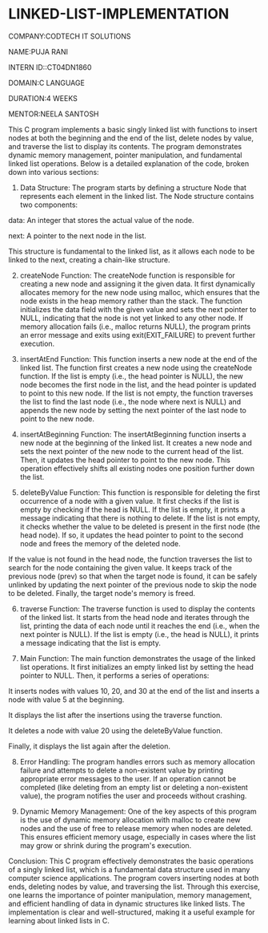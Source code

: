 # LINKED-LIST-IMPLEMENTATION

COMPANY:CODTECH IT SOLUTIONS

NAME:PUJA RANI

INTERN ID::CT04DN1860

DOMAIN:C LANGUAGE

DURATION:4 WEEKS

MENTOR:NEELA SANTOSH

This C program implements a basic singly linked list with functions to insert nodes at both the beginning and the end of the list, delete nodes by value, and traverse the list to display its contents. The program demonstrates dynamic memory management, pointer manipulation, and fundamental linked list operations. Below is a detailed explanation of the code, broken down into various sections:

1. Data Structure:
The program starts by defining a structure Node that represents each element in the linked list. The Node structure contains two components:

data: An integer that stores the actual value of the node.

next: A pointer to the next node in the list.

This structure is fundamental to the linked list, as it allows each node to be linked to the next, creating a chain-like structure.

2. createNode Function:
The createNode function is responsible for creating a new node and assigning it the given data. It first dynamically allocates memory for the new node using malloc, which ensures that the node exists in the heap memory rather than the stack. The function initializes the data field with the given value and sets the next pointer to NULL, indicating that the node is not yet linked to any other node. If memory allocation fails (i.e., malloc returns NULL), the program prints an error message and exits using exit(EXIT_FAILURE) to prevent further execution.

3. insertAtEnd Function:
This function inserts a new node at the end of the linked list. The function first creates a new node using the createNode function. If the list is empty (i.e., the head pointer is NULL), the new node becomes the first node in the list, and the head pointer is updated to point to this new node. If the list is not empty, the function traverses the list to find the last node (i.e., the node where next is NULL) and appends the new node by setting the next pointer of the last node to point to the new node.

4. insertAtBeginning Function:
The insertAtBeginning function inserts a new node at the beginning of the linked list. It creates a new node and sets the next pointer of the new node to the current head of the list. Then, it updates the head pointer to point to the new node. This operation effectively shifts all existing nodes one position further down the list.

5. deleteByValue Function:
This function is responsible for deleting the first occurrence of a node with a given value. It first checks if the list is empty by checking if the head is NULL. If the list is empty, it prints a message indicating that there is nothing to delete. If the list is not empty, it checks whether the value to be deleted is present in the first node (the head node). If so, it updates the head pointer to point to the second node and frees the memory of the deleted node.

If the value is not found in the head node, the function traverses the list to search for the node containing the given value. It keeps track of the previous node (prev) so that when the target node is found, it can be safely unlinked by updating the next pointer of the previous node to skip the node to be deleted. Finally, the target node's memory is freed.

6. traverse Function:
The traverse function is used to display the contents of the linked list. It starts from the head node and iterates through the list, printing the data of each node until it reaches the end (i.e., when the next pointer is NULL). If the list is empty (i.e., the head is NULL), it prints a message indicating that the list is empty.

7. Main Function:
The main function demonstrates the usage of the linked list operations. It first initializes an empty linked list by setting the head pointer to NULL. Then, it performs a series of operations:

It inserts nodes with values 10, 20, and 30 at the end of the list and inserts a node with value 5 at the beginning.

It displays the list after the insertions using the traverse function.

It deletes a node with value 20 using the deleteByValue function.

Finally, it displays the list again after the deletion.

8. Error Handling:
The program handles errors such as memory allocation failure and attempts to delete a non-existent value by printing appropriate error messages to the user. If an operation cannot be completed (like deleting from an empty list or deleting a non-existent value), the program notifies the user and proceeds without crashing.

9. Dynamic Memory Management:
One of the key aspects of this program is the use of dynamic memory allocation with malloc to create new nodes and the use of free to release memory when nodes are deleted. This ensures efficient memory usage, especially in cases where the list may grow or shrink during the program's execution.

Conclusion:
This C program effectively demonstrates the basic operations of a singly linked list, which is a fundamental data structure used in many computer science applications. The program covers inserting nodes at both ends, deleting nodes by value, and traversing the list. Through this exercise, one learns the importance of pointer manipulation, memory management, and efficient handling of data in dynamic structures like linked lists. The implementation is clear and well-structured, making it a useful example for learning about linked lists in C.




